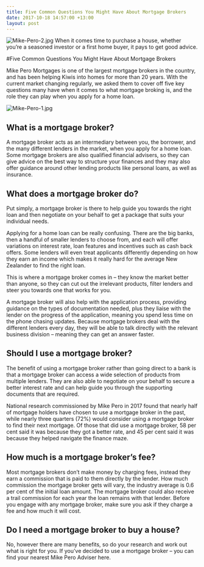 ```yaml
---
title: Five Common Questions You Might Have About Mortgage Brokers
date: 2017-10-18 14:57:00 +13:00
layout: post
---
```


![Mike-Pero-2.jpg](/uploads/Mike-Pero-2.jpg)
When it comes time to purchase a house, whether you’re a seasoned investor or a first home buyer, it pays to get good advice. 


#Five Common Questions You Might Have About Mortgage Brokers

Mike Pero Mortgages is one of the largest mortgage brokers in the country, and has been helping Kiwis into homes for more than 20 years. With the current market changing regularly, we asked them to cover off five key questions many have when it comes to what mortgage broking is, and the role they can play when you apply for a home loan.

 ![Mike-Pero-1.jpg](/uploads/Mike-Pero-1.jpg)



## What is a mortgage broker?
A mortgage broker acts as an intermediary between you, the borrower, and the many different lenders in the market, when you apply for a home loan. Some mortgage brokers are also qualified financial advisers, so they can give advice on the best way to structure your finances and they may also offer guidance around other lending products like personal loans, as well as insurance.  

## What does a mortgage broker do?
Put simply, a mortgage broker is there to help guide you towards the right loan and then negotiate on your behalf to get a package that suits your individual needs.

Applying for a home loan can be really confusing. There are the big banks, then a handful of smaller lenders to choose from, and each will offer variations on interest rate, loan features and incentives such as cash back offers. Some lenders will even treat applicants differently depending on how they earn an income which makes it really hard for the average New Zealander to find the right loan.

This is where a mortgage broker comes in – they know the market better than anyone, so they can cut out the irrelevant products, filter lenders and steer you towards one that works for you.  

A mortgage broker will also help with the application process, providing guidance on the types of documentation needed, plus they liaise with the lender on the progress of the application, meaning you spend less time on the phone chasing updates. Because mortgage brokers deal with the different lenders every day, they will be able to talk directly with the relevant business division – meaning they can get an answer faster.

## Should I use a mortgage broker?
The benefit of using a mortgage broker rather than going direct to a bank is that a mortgage broker can access a wide selection of products from multiple lenders. They are also able to negotiate on your behalf to secure a better interest rate and can help guide you through the supporting documents that are required.  

National research commissioned by Mike Pero in 2017 found that nearly half of mortgage holders have chosen to use a mortgage broker in the past, while nearly three quarters (72%) would consider using a mortgage broker to find their next mortgage. Of those that did use a mortgage broker, 58 per cent said it was because they got a better rate, and 45 per cent said it was because they helped navigate the finance maze.  

## How much is a mortgage broker’s fee?
Most mortgage brokers don’t make money by charging fees, instead they earn a commission that is paid to them directly by the lender. How much commission the mortgage broker gets will vary, the industry average is 0.6 per cent of the initial loan amount. The mortgage broker could also receive a trail commission for each year the loan remains with that lender. Before you engage with any mortgage broker, make sure you ask if they charge a fee and how much it will cost.

## Do I need a mortgage broker to buy a house?
No, however there are many benefits, so do your research and work out what is right for you.  If you’ve decided to use a mortgage broker – you can find your nearest Mike Pero Adviser here.  
